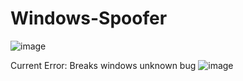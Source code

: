 # Windows-Spoofer

![image](https://user-images.githubusercontent.com/53458032/216515186-fefbee7f-303d-403a-82c6-ad184e401921.png)

Current Error: Breaks windows unknown bug
![image](https://user-images.githubusercontent.com/53458032/218277222-12cbfe07-bfd7-4f0d-b403-3671cfcdb909.png)
